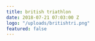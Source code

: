 ```yaml
---
title: british triathlon
date: 2018-07-21 07:03:00 Z
logo: "/uploads/britishtri.png"
featured: false
---
```



